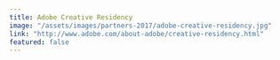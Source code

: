 ```yaml
---
title: Adobe Creative Residency
image: "/assets/images/partners-2017/adobe-creative-residency.jpg"
link: "http://www.adobe.com/about-adobe/creative-residency.html"
featured: false
---
```


